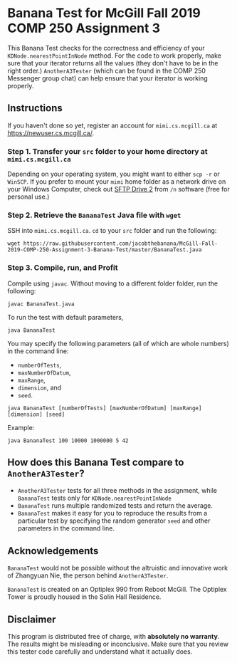 # **Banana Test** for McGill Fall 2019 COMP 250 Assignment 3 
This Banana Test checks for the correctness and efficiency of your `KDNode.nearestPointInNode` method. For the code to work properly, make sure that your iterator returns all the values (they don't have to be in the right order.) `AnotherA3Tester` (which can be found in the COMP 250 Messenger group chat) can help ensure that your iterator is working properly. 

## Instructions
If you haven't done so yet, register an account for `mimi.cs.mcgill.ca` at https://newuser.cs.mcgill.ca/.

### Step 1. Transfer your `src` folder to your home directory at `mimi.cs.mcgill.ca`
Depending on your operating system, you might want to either `scp -r` or `WinSCP`. If you prefer to mount your `mimi` home folder as a network drive on your Windows Computer, check out [SFTP Drive 2](https://www.nsoftware.com/sftp/drive/) from `/n` software (free for personal use.)

### Step 2. Retrieve the `BananaTest` Java file with `wget`
SSH into `mimi.cs.mcgill.ca`. `cd` to your `src` folder and run the following:
```
wget https://raw.githubusercontent.com/jacobthebanana/McGill-Fall-2019-COMP-250-Assignment-3-Banana-Test/master/BananaTest.java
```

### Step 3. Compile, run, and Profit
Compile using `javac`. Without moving to a different folder folder, run the following:

```
javac BananaTest.java
```

To run the test with default parameters, 
``` 
java BananaTest
```

You may specify the following parameters (all of which are whole numbers) in the command line: 
- `numberOfTests`, 
- `maxNumberOfDatum`, 
- `maxRange`, 
- `dimension`, and 
- `seed`.

```
java BananaTest [numberOfTests] [maxNumberOfDatum] [maxRange] [dimension] [seed]
```

Example: 
```
java BananaTest 100 10000 1000000 5 42
```

## How does this Banana Test compare to `AnotherA3Tester`?
- `AnotherA3Tester` tests for all three methods in the assignment, while `BananaTest` tests only for `KDNode.nearestPointInNode`
- `BananaTest` runs multiple randomized tests and return the average.
- `BananaTest` makes it easy for you to reproduce the results from a particular test by specifying the random generator `seed` and other parameters in the command line.


## Acknowledgements
`BananaTest` would not be possible without the altruistic and innovative work of Zhangyuan Nie, the person behind `AnotherA3Tester`. 

`BananaTest` is created on an Optiplex 990 from Reboot McGill. The Optiplex Tower is proudly housed in the Solin Hall Residence.

## Disclaimer
This program is distributed free of charge, with **absolutely no warranty**. The results might be misleading or inconclusive. Make sure that you review this tester code carefully and understand what it actually does.
